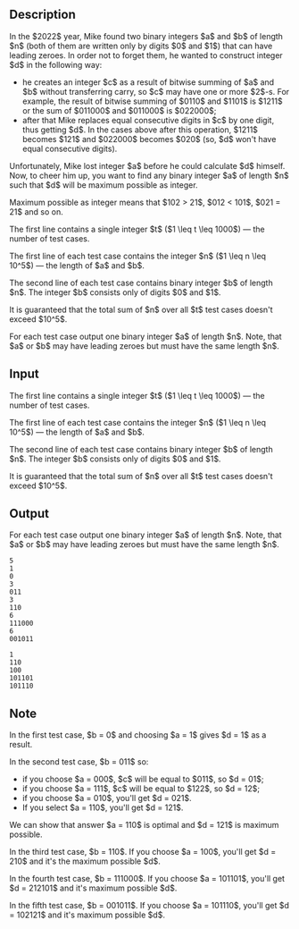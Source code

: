 ## Description

<div><p>In the <span class="tex-font-style-tt">$2022$</span> year, Mike found two binary integers $a$ and $b$ of length $n$ (both of them are written only by digits $0$ and $1$) that can have leading zeroes. In order not to forget them, he wanted to construct integer $d$ in the following way: </p><ul> <li> he creates an integer $c$ as a result of bitwise summing of $a$ and $b$ <span class="tex-font-style-it">without transferring carry</span>, so $c$ may have one or more $2$-s. For example, the result of bitwise summing of $0110$ and $1101$ is $1211$ or the sum of $011000$ and $011000$ is $022000$; </li><li> after that Mike replaces equal consecutive digits in $c$ by one digit, thus getting $d$. In the cases above after this operation, $1211$ becomes $121$ and $022000$ becomes $020$ (so, $d$ won't have equal consecutive digits). </li></ul><p>Unfortunately, Mike lost integer $a$ before he could calculate $d$ himself. Now, to cheer him up, you want to find <span class="tex-font-style-bf">any binary</span> integer $a$ of length $n$ such that $d$ will be <span class="tex-font-style-bf">maximum possible as integer</span>.</p><p>Maximum possible as integer means that $102 &gt; 21$, $012 &lt; 101$, $021 = 21$ and so on.</p></div><div class="input-specification"><p>The first line contains a single integer $t$ ($1 \leq t \leq 1000$)&nbsp;— the number of test cases.</p><p>The first line of each test case contains the integer $n$ ($1 \leq n \leq 10^5$)&nbsp;— the length of $a$ and $b$.</p><p>The second line of each test case contains binary integer $b$ of length $n$. The integer $b$ consists only of digits $0$ and $1$.</p><p>It is guaranteed that the total sum of $n$ over all $t$ test cases doesn't exceed $10^5$.</p></div><div class="output-specification"><p>For each test case output one <span class="tex-font-style-bf">binary</span> integer $a$ of length $n$. Note, that $a$ or $b$ may have leading zeroes but must have the same length $n$.</p></div>

## Input

<p>The first line contains a single integer $t$ ($1 \leq t \leq 1000$)&nbsp;— the number of test cases.</p><p>The first line of each test case contains the integer $n$ ($1 \leq n \leq 10^5$)&nbsp;— the length of $a$ and $b$.</p><p>The second line of each test case contains binary integer $b$ of length $n$. The integer $b$ consists only of digits $0$ and $1$.</p><p>It is guaranteed that the total sum of $n$ over all $t$ test cases doesn't exceed $10^5$.</p>

## Output

<p>For each test case output one <span class="tex-font-style-bf">binary</span> integer $a$ of length $n$. Note, that $a$ or $b$ may have leading zeroes but must have the same length $n$.</p>





```input1
5
1
0
3
011
3
110
6
111000
6
001011
```




```output1
1
110
100
101101
101110
```



## Note

<p>In the first test case, $b = 0$ and choosing $a = 1$ gives $d = 1$ as a result.</p><p>In the second test case, $b = 011$ so: </p><ul> <li> if you choose $a = 000$, $c$ will be equal to $011$, so $d = 01$; </li><li> if you choose $a = 111$, $c$ will be equal to $122$, so $d = 12$; </li><li> if you choose $a = 010$, you'll get $d = 021$. </li><li> If you select $a = 110$, you'll get $d = 121$. </li></ul> We can show that answer $a = 110$ is optimal and $d = 121$ is maximum possible.<p>In the third test case, $b = 110$. If you choose $a = 100$, you'll get $d = 210$ and it's the maximum possible $d$.</p><p>In the fourth test case, $b = 111000$. If you choose $a = 101101$, you'll get $d = 212101$ and it's maximum possible $d$.</p><p>In the fifth test case, $b = 001011$. If you choose $a = 101110$, you'll get $d = 102121$ and it's maximum possible $d$.</p>
